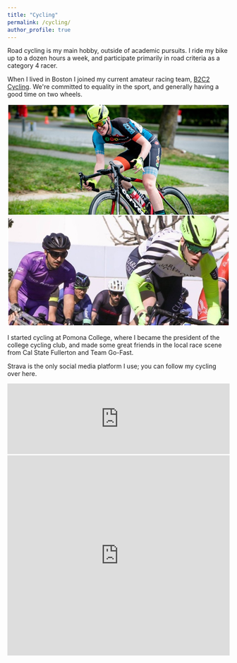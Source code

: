 ```yaml
---
title: "Cycling"
permalink: /cycling/
author_profile: true
---
```


Road cycling is my main hobby, outside of academic pursuits.
I ride my bike up to a dozen hours a week, and participate primarily in road criteria as a category 4 racer.

When I lived in Boston I joined my current amateur racing team, [B2C2 Cycling](https://b2c2cycling.com/).
We're committed to equality in the sport, and generally having a good time on two wheels.

![title](../files/cycling/combined-two.jpg)

I started cycling at Pomona College, where I became the president of the college cycling club, and made some great friends in the local race scene from Cal State Fullerton and Team Go-Fast.

Strava is the only social media platform I use; you can follow my cycling over here.

<iframe height='160' width='100%' frameborder='0' allowtransparency='true' scrolling='no' src='https://www.strava.com/athletes/7741397/activity-summary/b07ae5dcfcb65768a929e80a30b9b7c3844bf916'>
</iframe>

<iframe height='454' width='100%' frameborder='0' allowtransparency='true' scrolling='no' src='https://www.strava.com/athletes/7741397/latest-rides/b07ae5dcfcb65768a929e80a30b9b7c3844bf916'>
</iframe>
